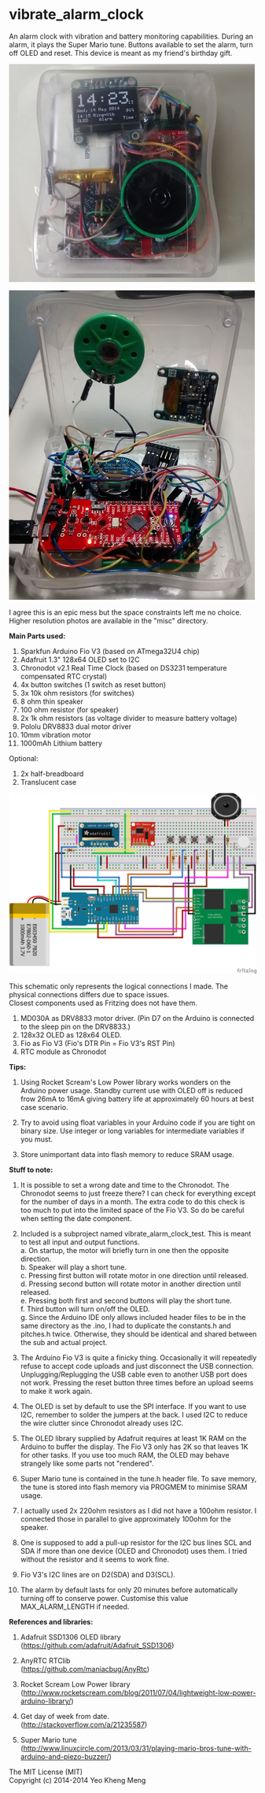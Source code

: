 vibrate_alarm_clock
===================

An alarm clock with vibration and battery monitoring capabilities. During an alarm, it plays the Super Mario tune. Buttons available to set the alarm, turn off OLED and reset.
This device is meant as my friend's birthday gift.

![Screen](/misc/front.jpg)


![Screen](/misc/internal.jpg)

I agree this is an epic mess but the space constraints left me no choice. Higher resolution photos are available in the "misc" directory.   


<b>Main Parts used:</b>  

1. Sparkfun Arduino Fio V3 (based on ATmega32U4 chip)  
2. Adafruit 1.3" 128x64 OLED set to I2C  
3. Chronodot v2.1 Real Time Clock (based on DS3231 temperature compensated RTC crystal)  
4. 4x button switches (1 switch as reset button)  
5. 3x 10k ohm resistors (for switches)  
6. 8 ohm thin speaker  
7. 100 ohm resistor (for speaker)  
8. 2x 1k ohm resistors (as voltage divider to measure battery voltage)
9. Pololu DRV8833 dual motor driver  
10. 10mm vibration motor
11. 1000mAh Lithium battery


Optional:  

1. 2x half-breadboard 
2. Translucent case  



![Screen](misc/schematic-vibrate-clock.png)

This schematic only represents the logical connections I made. The physical connections differs due to space issues.   
Closest components used as Fritzing does not have them.  
1. MD030A as DRV8833 motor driver. (Pin D7 on the Arduino is connected to the sleep pin on the DRV8833.)  
2. 128x32 OLED as 128x64 OLED.  
3. Fio as Fio V3 (Fio's DTR Pin = Fio V3's RST Pin)  
4. RTC module as Chronodot

<b>Tips:</b>

1. Using Rocket Scream's Low Power library works wonders on the Arduino power usage. Standby current use with OLED off is reduced frow 26mA to 16mA giving battery life at approximately 60 hours at best case scenario.

2. Try to avoid using float variables in your Arduino code if you are tight on binary size. Use integer or long variables for intermediate variables if you must.

3. Store unimportant data into flash memory to reduce SRAM usage.

<b>Stuff to note:</b>

1. It is possible to set a wrong date and time to the Chronodot. The Chronodot seems to just freeze there? I can check for everything except for the number of days in a month. The extra code to do this check is too much to put into the limited space of the Fio V3. So do be careful when setting the date component.  

2. Included is a subproject named vibrate_alarm_clock_test. This is meant to test all input and output functions.  
  a. On startup, the motor will briefly turn in one then the opposite direction.  
  b. Speaker will play a short tune.  
  c. Pressing first button will rotate motor in one direction until released.  
  d. Pressing second button will rotate motor in another direction until released.  
  e. Pressing both first and second buttons will play the short tune.  
  f. Third button will turn on/off the OLED.  
  g. Since the Arduino IDE only allows included header files to be in the same directory as the .ino, I had to duplicate the constants.h and pitches.h twice. Otherwise, they should be identical and shared between the sub and actual project.

3. The Arduino Fio V3 is quite a finicky thing. Occasionally it will repeatedly refuse to accept code uploads and just disconnect the USB connection. Unplugging/Replugging the USB cable even to another USB port does not work. Pressing the reset button three times before an upload seems to make it work again.

4. The OLED is set by default to use the SPI interface. If you want to use I2C, remember to solder the jumpers at the back. I used I2C to reduce the wire clutter since Chronodot already uses I2C.

5. The OLED library supplied by Adafruit requires at least 1K RAM on the Arduino to buffer the display. The Fio V3 only has 2K so that leaves 1K for other tasks. If you use too much RAM, the OLED may behave strangely like some parts not "rendered".  

6. Super Mario tune is contained in the tune.h header file. To save memory, the tune is stored into flash memory via PROGMEM to minimise SRAM usage.

7. I actually used 2x 220ohm resistors as I did not have a 100ohm resistor. I connected those in parallel to give approximately 100ohm for the speaker.

8. One is supposed to add a pull-up resistor for the I2C bus lines SCL and SDA if more than one device (OLED and Chronodot) uses them. I tried without the resistor and it seems to work fine. 

9. Fio V3's I2C lines are on D2(SDA) and D3(SCL).  

10. The alarm by default lasts for only 20 minutes before automatically turning off to conserve power. Customise this value MAX_ALARM_LENGTH if needed.  


<b>References and libraries:</b>  

1. Adafruit SSD1306 OLED library  
(https://github.com/adafruit/Adafruit_SSD1306)

2. AnyRTC RTClib    
(https://github.com/maniacbug/AnyRtc)

3. Rocket Scream Low Power library  
(http://www.rocketscream.com/blog/2011/07/04/lightweight-low-power-arduino-library/)

4. Get day of week from date.  
(http://stackoverflow.com/a/21235587)

5. Super Mario tune  
(http://www.linuxcircle.com/2013/03/31/playing-mario-bros-tune-with-arduino-and-piezo-buzzer/)



The MIT License (MIT)<br>
Copyright (c) 2014-2014 Yeo Kheng Meng<br>
